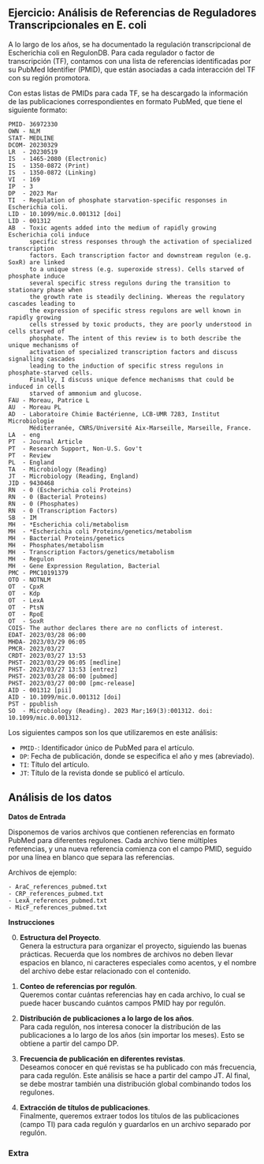 ## Ejercicio: Análisis de Referencias de Reguladores Transcripcionales en E. coli

A lo largo de los años, se ha documentado la regulación transcripcional de Escherichia coli en RegulonDB. Para cada regulador o factor de transcripción (TF), contamos con una lista de referencias identificadas por su PubMed Identifier (PMID), que están asociadas a cada interacción del TF con su región promotora.

Con estas listas de PMIDs para cada TF, se ha descargado la información de las publicaciones correspondientes en formato PubMed, que tiene el siguiente formato:

```
PMID- 36972330
OWN - NLM
STAT- MEDLINE
DCOM- 20230329
LR  - 20230519
IS  - 1465-2080 (Electronic)
IS  - 1350-0872 (Print)
IS  - 1350-0872 (Linking)
VI  - 169
IP  - 3
DP  - 2023 Mar
TI  - Regulation of phosphate starvation-specific responses in Escherichia coli.
LID - 10.1099/mic.0.001312 [doi]
LID - 001312
AB  - Toxic agents added into the medium of rapidly growing Escherichia coli induce 
      specific stress responses through the activation of specialized transcription 
      factors. Each transcription factor and downstream regulon (e.g. SoxR) are linked 
      to a unique stress (e.g. superoxide stress). Cells starved of phosphate induce 
      several specific stress regulons during the transition to stationary phase when 
      the growth rate is steadily declining. Whereas the regulatory cascades leading to 
      the expression of specific stress regulons are well known in rapidly growing 
      cells stressed by toxic products, they are poorly understood in cells starved of 
      phosphate. The intent of this review is to both describe the unique mechanisms of 
      activation of specialized transcription factors and discuss signalling cascades 
      leading to the induction of specific stress regulons in phosphate-starved cells. 
      Finally, I discuss unique defence mechanisms that could be induced in cells 
      starved of ammonium and glucose.
FAU - Moreau, Patrice L
AU  - Moreau PL
AD  - Laboratoire Chimie Bactérienne, LCB-UMR 7283, Institut Microbiologie 
      Méditerranée, CNRS/Université Aix-Marseille, Marseille, France.
LA  - eng
PT  - Journal Article
PT  - Research Support, Non-U.S. Gov't
PT  - Review
PL  - England
TA  - Microbiology (Reading)
JT  - Microbiology (Reading, England)
JID - 9430468
RN  - 0 (Escherichia coli Proteins)
RN  - 0 (Bacterial Proteins)
RN  - 0 (Phosphates)
RN  - 0 (Transcription Factors)
SB  - IM
MH  - *Escherichia coli/metabolism
MH  - *Escherichia coli Proteins/genetics/metabolism
MH  - Bacterial Proteins/genetics
MH  - Phosphates/metabolism
MH  - Transcription Factors/genetics/metabolism
MH  - Regulon
MH  - Gene Expression Regulation, Bacterial
PMC - PMC10191379
OTO - NOTNLM
OT  - CpxR
OT  - Kdp
OT  - LexA
OT  - PtsN
OT  - RpoE
OT  - SoxR
COIS- The author declares there are no conflicts of interest.
EDAT- 2023/03/28 06:00
MHDA- 2023/03/29 06:05
PMCR- 2023/03/27
CRDT- 2023/03/27 13:53
PHST- 2023/03/29 06:05 [medline]
PHST- 2023/03/27 13:53 [entrez]
PHST- 2023/03/28 06:00 [pubmed]
PHST- 2023/03/27 00:00 [pmc-release]
AID - 001312 [pii]
AID - 10.1099/mic.0.001312 [doi]
PST - ppublish
SO  - Microbiology (Reading). 2023 Mar;169(3):001312. doi: 10.1099/mic.0.001312.
```

Los siguientes campos son los que utilizaremos en este análisis:

- `PMID-`: Identificador único de PubMed para el artículo.
- `DP`: Fecha de publicación, donde se especifica el año y mes (abreviado).
- `TI`: Título del artículo.
- `JT`: Título de la revista donde se publicó el artículo.
    

## Análisis de los datos

**Datos de Entrada**

Disponemos de varios archivos que contienen referencias en formato PubMed para diferentes regulones. Cada archivo tiene múltiples referencias, y una nueva referencia comienza con el campo PMID, seguido por una línea en blanco que separa las referencias.

Archivos de ejemplo:

```
- AraC_references_pubmed.txt
- CRP_references_pubmed.txt
- LexA_references_pubmed.txt
- MicF_references_pubmed.txt
```



**Instrucciones**

0. **Estructura del Proyecto**.   
    Genera la estructura para organizar el proyecto, siguiendo las buenas prácticas. Recuerda que los nombres de archivos no deben llevar espacios en blanco, ni caracteres especiales como acentos, y el nombre del archivo debe estar relacionado con el contenido.

1. **Conteo de referencias por regulón**.  
    Queremos contar cuántas referencias hay en cada archivo, lo cual se puede hacer buscando cuántos campos PMID hay por regulón.

2. **Distribución de publicaciones a lo largo de los años**.  
    Para cada regulón, nos interesa conocer la distribución de las publicaciones a lo largo de los años (sin importar los meses). Esto se obtiene a partir del campo DP.

3. **Frecuencia de publicación en diferentes revistas**.  
    Deseamos conocer en qué revistas se ha publicado con más frecuencia, para cada regulón. Este análisis se hace a partir del campo JT. Al final, se debe mostrar también una distribución global combinando todos los regulones.

4. **Extracción de títulos de publicaciones**.  
    Finalmente, queremos extraer todos los títulos de las publicaciones (campo TI) para cada regulón y guardarlos en un archivo separado por regulón.



### Extra

 



